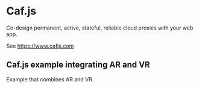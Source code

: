 # Caf.js

Co-design permanent, active, stateful, reliable cloud proxies with your web app.

See https://www.cafjs.com

## Caf.js example integrating AR and VR

Example that combines AR and VR.
